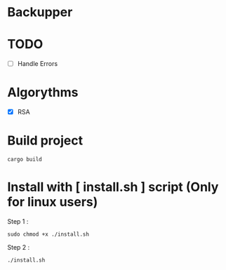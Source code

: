 # Backupper

# TODO

-   [ ] Handle Errors

# Algorythms

-   [x] RSA

# Build project

`cargo build`

# Install with [ install.sh ] script (Only for linux users)

Step 1 :

`sudo chmod +x ./install.sh`

Step 2 :

`./install.sh`
